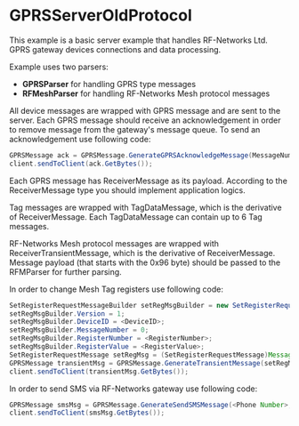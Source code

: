 # GPRSServerOldProtocol
This example is a basic server example that handles RF-Networks Ltd. GPRS gateway devices connections and data processing.

Example uses two parsers:
- **GPRSParser** for handling GPRS type messages
- **RFMeshParser** for handling RF-Networks Mesh protocol messages

All device messages are wrapped with GPRS message and are sent to the server. Each GPRS message should receive an acknowledgement in order to remove message from the gateway's message queue.
To send an acknowledgement use following code:

```java
GPRSMessage ack = GPRSMessage.GenerateGPRSAcknowledgeMessage(MessageNumber);
client.sendToClient(ack.GetBytes());
```

Each GPRS message has ReceiverMessage as its payload. According to the ReceiverMessage type you should implement application logics.

Tag messages are wrapped with TagDataMessage, which is the derivative of ReceiverMessage. Each TagDataMessage can contain up to 6 Tag messages.

RF-Networks Mesh protocol messages are wrapped with ReceiverTransientMessage, which is the derivative of ReceiverMessage. Message payload (that starts with the 0x96 byte) should be passed to the RFMParser for further parsing.

In order to change Mesh Tag registers use following code:

```java
SetRegisterRequestMessageBuilder setRegMsgBuilder = new SetRegisterRequestMessageBuilder();
setRegMsgBuilder.Version = 1;
setRegMsgBuilder.DeviceID = <DeviceID>;
setRegMsgBuilder.MessageNumber = 0;
setRegMsgBuilder.RegisterNumber = <RegisterNumber>;
setRegMsgBuilder.RegisterValue = <RegisterValue>;
SetRegisterRequestMessage setRegMsg = (SetRegisterRequestMessage)MessageFactory.CreateMessage(SetRegisterRequestMessage.class, setRegMsgBuilder);
GPRSMessage transientMsg = GPRSMessage.GenerateTransientMessage(setRegMsgBuilder.GetBytes());
client.sendToClient(transientMsg.GetBytes());
```

In order to send SMS via RF-Networks gateway use following code:

```java
GPRSMessage smsMsg = GPRSMessage.GenerateSendSMSMessage(<Phone Number>, <Message>);
client.sendToClient(smsMsg.GetBytes());
```